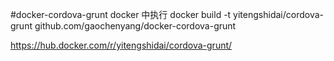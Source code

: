 #docker-cordova-grunt
docker 中执行
docker build -t yitengshidai/cordova-grunt github.com/gaochenyang/docker-cordova-grunt

https://hub.docker.com/r/yitengshidai/cordova-grunt/
